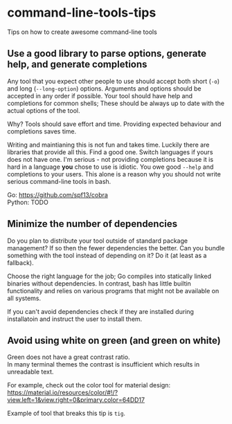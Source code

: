 # command-line-tools-tips
Tips on how to create awesome command-line tools


## Use a good library to parse options, generate help, and generate completions

Any tool that you expect other people to use should accept both short (`-o`) and long (`--long-option`) options. Arguments and options should be accepted in any order if possible.
Your tool should have help and completions for common shells; These should be always up to date with the actual options of the tool.

Why? Tools should save effort and time. Providing expected behaviour and completions saves time.

Writing and maintianing this is not fun and takes time. Luckily there are libraries that provide all this. Find a good one. Switch languages if yours does not have one. I'm serious - not providing completions because it is hard in a language **you** chose to use is idiotic. You owe good `--help` and completions to your users. This alone is a reason why you should not write serious command-line tools in bash.


Go: https://github.com/spf13/cobra  
Python: TODO

## Minimize the number of dependencies

Do you plan to distribute your tool outside of standard package management? If so then the fewer dependencies the better. 
Can you bundle something with the tool instead of depending on it? Do it (at least as a fallback).

Choose the right language for the job; Go compiles into statically linked binaries without dependencies. In contrast, bash has little builtin functionality and relies on various programs that might not be available on all systems.

If you can't avoid dependencies check if they are installed during installatoin and instruct the user to install them.

## Avoid using white on green (and green on white)

Green does not have a great contrast ratio.  
In many terminal themes the contrast is insufficient which results in unreadable text.

For example, check out the color tool for material design: https://material.io/resources/color/#!/?view.left=1&view.right=0&primary.color=64DD17

Example of tool that breaks this tip is `tig`.
